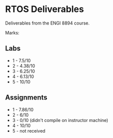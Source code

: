 # RTOS Deliverables

Deliverables from the ENGI 8894 course.

Marks:

## Labs

- 1 - 7.5/10
- 2 - 4.38/10
- 3 - 6.25/10
- 4 - 6.13/10
- 5 - 10/10

## Assignments

- 1 - 7.86/10
- 2 - 6/10
- 3 - 0/10 (didn't compile on instructor machine)
- 4 - 10/10
- 5 - not received